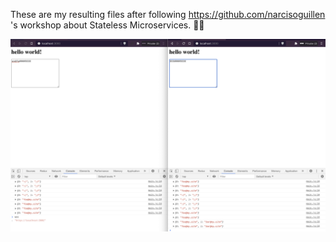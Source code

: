 These are my resulting files after following https://github.com/narcisoguillen 's workshop about Stateless Microservices. 👌🏼

![sample](./readme/sample.png)
